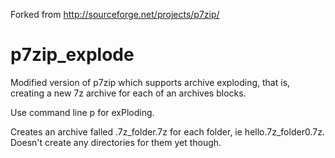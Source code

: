 Forked from http://sourceforge.net/projects/p7zip/

p7zip_explode
=============

Modified version of p7zip which supports archive exploding, that is, creating a new 7z archive for each of an archives blocks.

Use command line p for exPloding.

Creates an archive falled <archivename>.7z_folder<x>.7z for each folder, ie hello.7z_folder0.7z. Doesn't create any directories for them yet though.